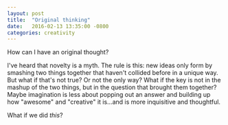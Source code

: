 ```yaml
---
layout: post
title:  "Original thinking"
date:   2016-02-13 13:35:00 -0800
categories: creativity
---
```


How can I have an original thought?

I've heard that novelty is a myth. The rule is this: new ideas only form by smashing two things together that haven't collided before in a unique way. But what if that's not true? Or not the only way? What if the key is not in the mashup of the two things, but in the question that brought them together? Maybe imagination is less about popping out an answer and building up how "awesome" and "creative" it is…and is more inquisitive and thoughtful.

What if we did *this*?
